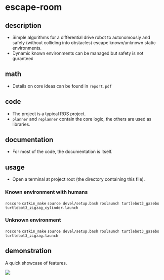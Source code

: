 # escape-room
## description
- Simple algorithms for a differential drive robot to autonomously and safely (without colliding into obstacles) escape known/unknown static environments.
- Dynamic known environments can be managed but safety is not guranteed
## math
- Details on core ideas can be found in `report.pdf`
## code
- The project is a typical ROS project.
- `planner` and `replanner` contain the core logic, the others are used as libraries.
## documentation
- For most of the code, the documentation is itself.
## usage
- Open a terminal at project root (the directory containing this file).
### Known environment with humans
`roscore`
`catkin_make`
`source devel/setup.bash`
`roslaunch turtlebot3_gazebo turtlebot3_zigzag_cylinder.launch`
### Unknown environment
`roscore`
`catkin_make`
`source devel/setup.bash`
`roslaunch turtlebot3_gazebo turtlebot3_zigzag.launch`
## demonstration
A quick showcase of features.

[![](http://img.youtube.com/vi/p_DRAERbJ2g/0.jpg)](https://www.youtube.com/watch?v=p_DRAERbJ2g)

